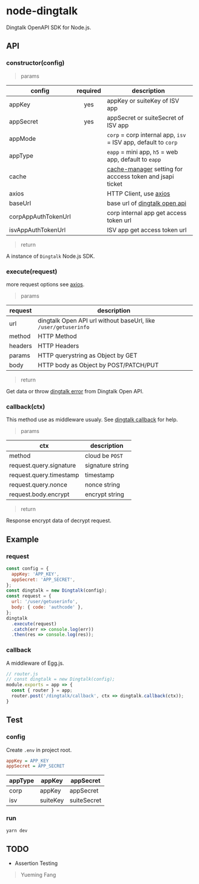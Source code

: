 # node-dingtalk

Dingtalk OpenAPI SDK for Node.js.

## API

### constructor(config)

> params

|       config        | required |                          description                           |
| ------------------- | :------: | -------------------------------------------------------------- |
| appKey              |   yes    | appKey or suiteKey of ISV app                                  |
| appSecret           |   yes    | appSecret or suiteSecret of ISV app                            |
| appMode             |          | `corp` = corp internal app, `isv` = ISV app, default to `corp` |
| appType             |          | `eapp` = mini app, `h5` = web app, default to `eapp`           |
| cache               |          | [cache-manager] setting for acccess token and jsapi ticket     |
| axios               |          | HTTP Client, use [axios]                                       |
| baseUrl             |          | base url of [dingtalk open api]                                |
| corpAppAuthTokenUrl |          | corp internal app get access token url                         |
| isvAppAuthTokenUrl  |          | ISV app get access token url                                   |
> return

A instance of `Dingtalk` Node.js SDK.

### execute(request)

more request options see [axios].

> params

| request |                           description                           |
| ------- | --------------------------------------------------------------- |
| url     | dingtalk Open API url without baseUrl, like `/user/getuserinfo` |
| method  | HTTP Method                                                     |
| headers | HTTP Headers                                                    |
| params  | HTTP querystring as Object by GET                               |
| body    | HTTP body as Object by POST/PATCH/PUT                           |

> return

Get data or throw [dingtalk error] from Dingtalk Open API.

### callback(ctx)

This method use as middleware usualy. See [dingtalk callback] for help.

> params

|           ctx           |   description    |
| ----------------------- | ---------------- |
| method                  | cloud be `POST`  |
| request.query.signature | signature string |
| request.query.timestamp | timestamp        |
| request.query.nonce     | nonce string     |
| request.body.encrypt    | encrypt string   |

> return

Response encrypt data of decrypt request.

## Example

### request

```js
const config = {
  appKey: 'APP_KEY',
  appSecret: 'APP_SECRET',
};
const dingtalk = new Dingtalk(config);
const request = {
  url: '/user/getuserinfo',
  body: { code: 'authcode' },
};
dingtalk
  .execute(request)
  .catch(err => console.log(err))
  .then(res => console.log(res));
```

### callback

A middleware of Egg.js.

```js
// router.js
// const dingtalk = new Dingtalk(config);
module.exports = app => {
  const { router } = app;
  router.post('/dingtalk/callback', ctx => dingtalk.callback(ctx));
}
```

## Test

### config

Create `.env` in project root.

```ini
appKey = APP_KEY
appSecret = APP_SECRET
```

| appType |  appKey  |  appSecret  |
| ------- | -------- | ----------- |
| corp    | appKey   | appSecret   |
| isv     | suiteKey | suiteSecret |

### run

```bash
yarn dev
```

## TODO

- Assertion Testing

> Yueming Fang

[axios]: https://github.com/axios/axios
[cache-manager]: https://github.com/BryanDonovan/node-cache-manager
[dingtalk open api]: https://oapi.dingtalk.com
[dingtalk error]: https://ding-doc.dingtalk.com/doc#/faquestions/rftpfg
[dingtalk callback]: https://ding-doc.dingtalk.com/doc#/serverapi3/igq88i

